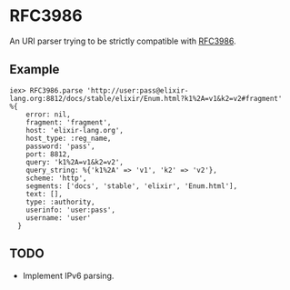 RFC3986
=======

An URI parser trying to be strictly compatible with [RFC3986](https://tools.ietf.org/html/rfc3986).

## Example

    iex> RFC3986.parse 'http://user:pass@elixir-lang.org:8812/docs/stable/elixir/Enum.html?k1%2A=v1&k2=v2#fragment'
    %{
        error: nil,
        fragment: 'fragment',
        host: 'elixir-lang.org',
        host_type: :reg_name,
        password: 'pass',
        port: 8812,
        query: 'k1%2A=v1&k2=v2',
        query_string: %{'k1%2A' => 'v1', 'k2' => 'v2'},
        scheme: 'http',
        segments: ['docs', 'stable', 'elixir', 'Enum.html'],
        text: [],
        type: :authority,
        userinfo: 'user:pass',
        username: 'user'
      }

## TODO

 * Implement IPv6 parsing.